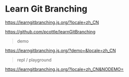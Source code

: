 # Learn Git Branching

https://learngitbranching.js.org/?locale=zh_CN

https://github.com/pcottle/learnGitBranching


> demo

https://learngitbranching.js.org/?demo=&locale=zh_CN

> repl / playground


https://learngitbranching.js.org/?locale=zh_CN&NODEMO=
